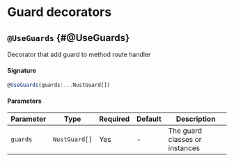 # Guard decorators

## `@UseGuards` {#@UseGuards}

Decorator that add guard to method route handler

#### Signature

```typescript
@UseGuards(guards:...NustGuard[])
```

#### Parameters

| Parameter   | Type          | Required | Default | Description                    |
|-------------|---------------|----------|---------|--------------------------------|
| `guards`    | `NustGuard[]` | Yes      | -       | The guard classes or instances |



